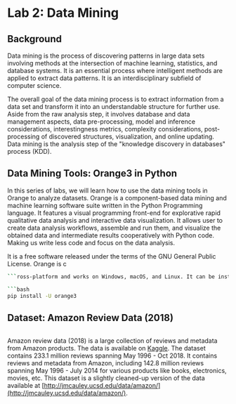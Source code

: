 # Lab 2: Data Mining

## Background

Data mining is the process of discovering patterns in large data sets involving methods at the intersection of machine learning, statistics, and database systems. It is an essential process where intelligent methods are applied to extract data patterns. It is an interdisciplinary subfield of computer science.

The overall goal of the data mining process is to extract information from a data set and transform it into an understandable structure for further use. Aside from the raw analysis step, it involves database and data management aspects, data pre-processing, model and inference considerations, interestingness metrics, complexity considerations, post-processing of discovered structures, visualization, and online updating. Data mining is the analysis step of the "knowledge discovery in databases" process (KDD).

## Data Mining Tools: Orange3 in Python

In this series of labs, we will learn how to use the data mining tools in Orange to analyze datasets. Orange is a component-based data mining and machine learning software suite written in the Python Programming language. It features a visual programming front-end for explorative rapid qualitative data analysis and interactive data visualization. It allows user to create data analysis workflows, assemble and run them, and visualize the obtained data and intermediate results cooperatively with Python code. Making us write less code and focus on the data analysis.

It is a free software released under the terms of the GNU General Public License. Orange is c
```bash
```ross-platform and works on Windows, macOS, and Linux. It can be installed in a **Python virtual environment** via `pip` package manager or `conda` package and environment manager.

```bash
pip install -U orange3
```

## Dataset: Amazon Review Data (2018)

```bash
```
Amazon review data (2018) is a large collection of reviews and metadata from Amazon products. The data is available on [Kaggle](https://www.kaggle.com/bittlingmayer/amazonreviews). The dataset contains 233.1 million reviews spanning May 1996 - Oct 2018. It contains reviews and metadata from Amazon, including 142.8 million reviews spanning May 1996 - July 2014 for various products like books, electronics, movies, etc. This dataset is a slightly cleaned-up version of the data available at [http://jmcauley.ucsd.edu/data/amazon/](http://jmcauley.ucsd.edu/data/amazon/).